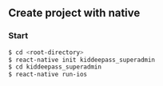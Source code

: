 ## Create project with native

### Start
```bash
$ cd <root-directory>
$ react-native init kiddeepass_superadmin
$ cd kiddeepass_superadmin
$ react-native run-ios
```